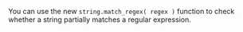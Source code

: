 You can use the new `string.match_regex( regex )` function to check whether a
string partially matches a regular expression.
